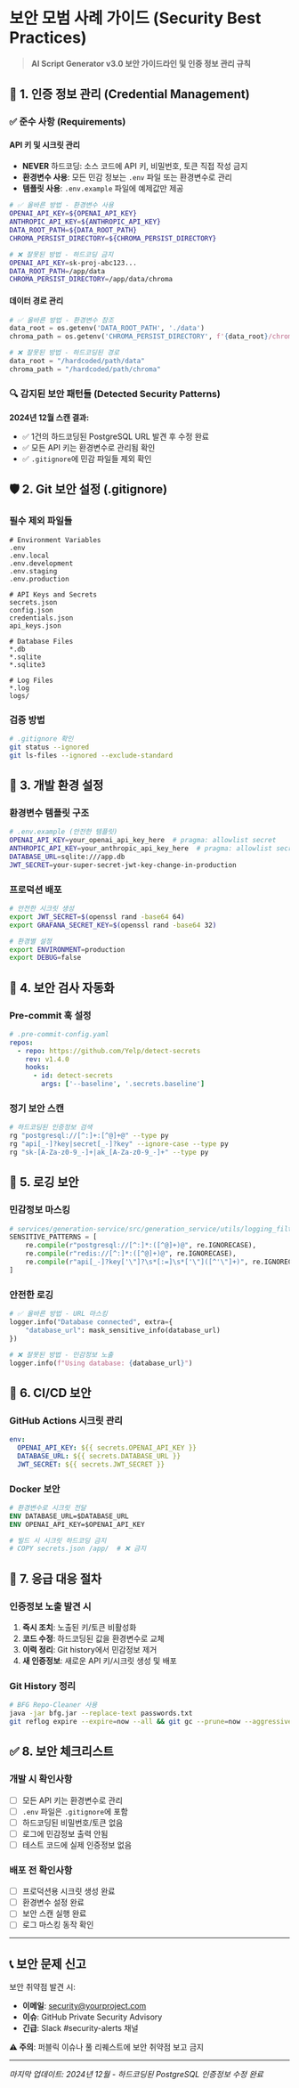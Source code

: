 # 보안 모범 사례 가이드 (Security Best Practices)

> **AI Script Generator v3.0 보안 가이드라인 및 인증 정보 관리 규칙**

## 🔐 1. 인증 정보 관리 (Credential Management)

### ✅ 준수 사항 (Requirements)

#### API 키 및 시크릿 관리
- **NEVER** 하드코딩: 소스 코드에 API 키, 비밀번호, 토큰 직접 작성 금지
- **환경변수 사용**: 모든 민감 정보는 `.env` 파일 또는 환경변수로 관리
- **템플릿 사용**: `.env.example` 파일에 예제값만 제공

```bash
# ✅ 올바른 방법 - 환경변수 사용
OPENAI_API_KEY=${OPENAI_API_KEY}
ANTHROPIC_API_KEY=${ANTHROPIC_API_KEY}
DATA_ROOT_PATH=${DATA_ROOT_PATH}
CHROMA_PERSIST_DIRECTORY=${CHROMA_PERSIST_DIRECTORY}

# ❌ 잘못된 방법 - 하드코딩 금지
OPENAI_API_KEY=sk-proj-abc123...
DATA_ROOT_PATH=/app/data
CHROMA_PERSIST_DIRECTORY=/app/data/chroma
```

#### 데이터 경로 관리
```python
# ✅ 올바른 방법 - 환경변수 참조
data_root = os.getenv('DATA_ROOT_PATH', './data')
chroma_path = os.getenv('CHROMA_PERSIST_DIRECTORY', f'{data_root}/chroma')

# ❌ 잘못된 방법 - 하드코딩된 경로
data_root = "/hardcoded/path/data"
chroma_path = "/hardcoded/path/chroma"
```

### 🔍 감지된 보안 패턴들 (Detected Security Patterns)

**2024년 12월 스캔 결과:**
- ✅ 1건의 하드코딩된 PostgreSQL URL 발견 후 수정 완료
- ✅ 모든 API 키는 환경변수로 관리됨 확인
- ✅ `.gitignore`에 민감 파일들 제외 확인

## 🛡️ 2. Git 보안 설정 (.gitignore)

### 필수 제외 파일들
```gitignore
# Environment Variables
.env
.env.local
.env.development
.env.staging
.env.production

# API Keys and Secrets
secrets.json
config.json
credentials.json
api_keys.json

# Database Files
*.db
*.sqlite
*.sqlite3

# Log Files
*.log
logs/
```

### 검증 방법
```bash
# .gitignore 확인
git status --ignored
git ls-files --ignored --exclude-standard
```

## 🔧 3. 개발 환경 설정

### 환경변수 템플릿 구조
```bash
# .env.example (안전한 템플릿)
OPENAI_API_KEY=your_openai_api_key_here  # pragma: allowlist secret
ANTHROPIC_API_KEY=your_anthropic_api_key_here  # pragma: allowlist secret
DATABASE_URL=sqlite:///app.db
JWT_SECRET=your-super-secret-jwt-key-change-in-production
```

### 프로덕션 배포
```bash
# 안전한 시크릿 생성
export JWT_SECRET=$(openssl rand -base64 64)
export GRAFANA_SECRET_KEY=$(openssl rand -base64 32)

# 환경별 설정
export ENVIRONMENT=production
export DEBUG=false
```

## 🚨 4. 보안 검사 자동화

### Pre-commit 훅 설정
```yaml
# .pre-commit-config.yaml
repos:
  - repo: https://github.com/Yelp/detect-secrets
    rev: v1.4.0
    hooks:
      - id: detect-secrets
        args: ['--baseline', '.secrets.baseline']
```

### 정기 보안 스캔
```bash
# 하드코딩된 인증정보 검색
rg "postgresql://[^:]+:[^@]+@" --type py
rg "api[_-]?key|secret[_-]?key" --ignore-case --type py
rg "sk-[A-Za-z0-9_-]+|ak_[A-Za-z0-9_-]+" --type py
```

## 📝 5. 로깅 보안

### 민감정보 마스킹
```python
# services/generation-service/src/generation_service/utils/logging_filters.py
SENSITIVE_PATTERNS = [
    re.compile(r"postgresql://[^:]*:([^@]+)@", re.IGNORECASE),
    re.compile(r"redis://[^:]*:([^@]+)@", re.IGNORECASE),
    re.compile(r"api[_-]?key['\"]?\s*[:=]\s*['\"]([^'\"]+)", re.IGNORECASE),
]
```

### 안전한 로깅
```python
# ✅ 올바른 방법 - URL 마스킹
logger.info("Database connected", extra={
    "database_url": mask_sensitive_info(database_url)
})

# ❌ 잘못된 방법 - 민감정보 노출
logger.info(f"Using database: {database_url}")
```

## 🔄 6. CI/CD 보안

### GitHub Actions 시크릿 관리
```yaml
env:
  OPENAI_API_KEY: ${{ secrets.OPENAI_API_KEY }}
  DATABASE_URL: ${{ secrets.DATABASE_URL }}
  JWT_SECRET: ${{ secrets.JWT_SECRET }}
```

### Docker 보안
```dockerfile
# 환경변수로 시크릿 전달
ENV DATABASE_URL=$DATABASE_URL
ENV OPENAI_API_KEY=$OPENAI_API_KEY

# 빌드 시 시크릿 하드코딩 금지
# COPY secrets.json /app/  # ❌ 금지
```

## 🏥 7. 응급 대응 절차

### 인증정보 노출 발견 시
1. **즉시 조치**: 노출된 키/토큰 비활성화
2. **코드 수정**: 하드코딩된 값을 환경변수로 교체
3. **이력 정리**: Git history에서 민감정보 제거
4. **새 인증정보**: 새로운 API 키/시크릿 생성 및 배포

### Git History 정리
```bash
# BFG Repo-Cleaner 사용
java -jar bfg.jar --replace-text passwords.txt
git reflog expire --expire=now --all && git gc --prune=now --aggressive
```

## ✅ 8. 보안 체크리스트

### 개발 시 확인사항
- [ ] 모든 API 키는 환경변수로 관리
- [ ] `.env` 파일은 `.gitignore`에 포함
- [ ] 하드코딩된 비밀번호/토큰 없음
- [ ] 로그에 민감정보 출력 안됨
- [ ] 테스트 코드에 실제 인증정보 없음

### 배포 전 확인사항
- [ ] 프로덕션용 시크릿 생성 완료
- [ ] 환경변수 설정 완료
- [ ] 보안 스캔 실행 완료
- [ ] 로그 마스킹 동작 확인

---

## 📞 보안 문제 신고

보안 취약점 발견 시:
- **이메일**: security@yourproject.com
- **이슈**: GitHub Private Security Advisory
- **긴급**: Slack #security-alerts 채널

**⚠️ 주의**: 퍼블릭 이슈나 풀 리퀘스트에 보안 취약점 보고 금지

---

*마지막 업데이트: 2024년 12월 - 하드코딩된 PostgreSQL 인증정보 수정 완료*